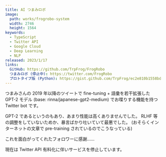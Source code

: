 ```yaml
---
title: AI つまみロボ
image:
  path: works/frogrobo-system
  width: 2746
  height: 1564
keywords:
  - TypeScript
  - Twitter API
  - Google Cloud
  - Deep Learning
  - NLP
released: 2023/1/17
links:
  GitHub: https://github.com/TrpFrog/FrogRobo
  つまみロボ (停止中): https://twitter.com/FrogRobo
  プロトタイプ版 (Python): https://gist.github.com/TrpFrog/ec2e810b1558bde7fb3af5c83d1fec78
---
```


つまみさんの 2019 年以降のツイートで
fine-tuning + 語彙を若干拡張した GPT-2 モデル (base: rinna/japanese-gpt2-medium) でお喋りする機能を持つ
Twitter bot です。

GPT-2 であるというのもあり、あまり性能は高くありませんでした。
RLHF 等の調整をしていないためか、暴言ばかり吐いていて最悪でした。
(おそらくインターネットの文章で pre-training されているのでこうなっている)

これを面白がってくれたフォロワーに感謝……

現在は Twitter API 有料化に伴いサービスを停止しています。
